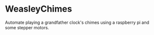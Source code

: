 # WeasleyChimes
Automate playing a grandfather clock's chimes using a raspberry pi and some stepper motors.

